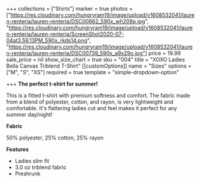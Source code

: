 +++
collections = ["Shirts"]
marker = true
photos = ["https://res.cloudinary.com/hungryram19/image/upload/v1608532041/lauren-renteria/lauren-renteria/DSC00662_590x_wh209p.jpg", "https://res.cloudinary.com/hungryram19/image/upload/v1608532041/lauren-renteria/lauren-renteria/ScreenShot2020-07-04at3.59.13PM_590x_rkds14.png", "https://res.cloudinary.com/hungryram19/image/upload/v1608532041/lauren-renteria/lauren-renteria/DSC00739_590x_a9x29o.jpg"]
price = 19.99
sale_price = nil
show_size_chart = true
sku = "004"
title = "XOXO Ladies Bella Canvas Triblend T-Shirt"
[[customOptions]]
name = "Sizes"
options = ["M", "S", "XS"]
required = true
template = "simple-dropdown-option"

+++
**The perfect t-shirt for summer!**

This is a fitted t-shirt with premium softness and comfort. The fabric made from a blend of polyester, cotton, and rayon, is very lightweight and comfortable. It's flattering ladies cut and feel makes it perfect for any summer day/night!

**Fabric**

50% polyester, 25% cotton, 25% rayon

**Features**

* Ladies slim fit
* 3.0 oz triblend fabric
* Preshrunk